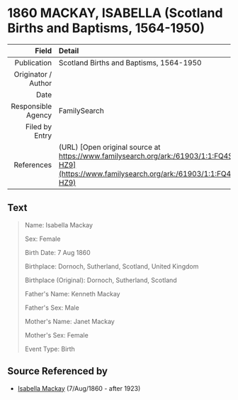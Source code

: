﻿---
layout: page
permalink: /sources/s99493120
---

# 1860 MACKAY, ISABELLA (Scotland Births and Baptisms, 1564-1950)

Field | Detail
---:|:---
Publication | Scotland Births and Baptisms, 1564-1950
Originator / Author | 
Date | 
Responsible Agency | FamilySearch
Filed by Entry | 
References | (URL) [Open original source at https://www.familysearch.org/ark:/61903/1:1:FQ4S-HZ9](https://www.familysearch.org/ark:/61903/1:1:FQ4S-HZ9)

## Text

> Name: Isabella Mackay
>
> Sex: Female
>
> Birth Date: 7 Aug 1860
>
> Birthplace: Dornoch, Sutherland, Scotland, United Kingdom
>
> Birthplace (Original): Dornoch, Sutherland, Scotland
>
> Father's Name: Kenneth Mackay
>
> Father's Sex: Male
>
> Mother's Name: Janet Mackay
>
> Mother's Sex: Female
>
> Event Type: Birth
>

## Source Referenced by

* [Isabella Mackay](../people/@32797554@-isabella-mackay-b1860-8-7-d1923.md) (7/Aug/1860 - after 1923)
